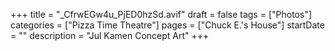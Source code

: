 +++
title = "_CfrwEGw4u_PjED0hzSd.avif"
draft = false
tags = ["Photos"]
categories = ["Pizza Time Theatre"]
pages = ["Chuck E.'s House"]
startDate = ""
description = "Jul Kamen Concept Art"
+++
